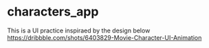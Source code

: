 # characters_app

This is a UI practice inspiraed by the design below
https://dribbble.com/shots/6403829-Movie-Character-UI-Animation
